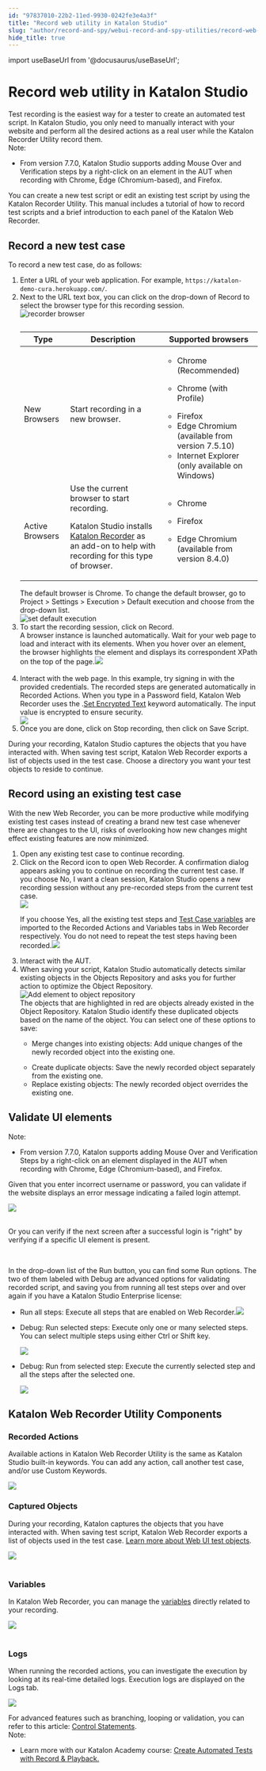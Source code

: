 ```yaml
---
id: "97837010-22b2-11ed-9930-0242fe3e4a3f"
title: "Record web utility in Katalon Studio"
slug: "author/record-and-spy/webui-record-and-spy-utilities/record-web-utility-in-katalon-studio"
hide_title: true
---
```

import useBaseUrl from '@docusaurus/useBaseUrl';


# <a id="id" class="anchor_top_offset"/><a id="ariaid-title1" class="anchor_top_offset"/>Record web utility in Katalon Studio

<div xmlns="http://www.w3.org/1999/xhtml" className="p">Test recording is the easiest way for a tester to create an automated test script. In Katalon Studio, you only need to manually interact with your website and perform all the desired actions as a real user while the Katalon Recorder Utility record them.<div className="note note note_note"><span className="note__title">Note:</span> <ul className="ul"><li className="li"><p className="p">From version 7.7.0, Katalon Studio supports adding Mouse Over and Verification steps by a right-click on an element in the AUT when recording with Chrome, Edge (Chromium-based), and Firefox.</p></li></ul></div>You can create a new test script or edit an existing test script by using the Katalon Recorder Utility. This manual includes a tutorial of how to record test scripts and a brief introduction to each panel of the Katalon Web Recorder.</div>

## <a id="task-7704" class="anchor_top_offset"/>Record a new test case

<section xmlns="http://www.w3.org/1999/xhtml" className="section context">To record a new test case, do as follows:</section> 
<ol xmlns="http://www.w3.org/1999/xhtml" className="ol steps"><li className="li step stepexpand"><span className="ph cmd">Enter a URL of your web application. For example, <code className="ph codeph">https://katalon-demo-cura.herokuapp.com/</code>.</span></li><li className="li step stepexpand"><span className="ph cmd">Next to the URL text box, you can click on the drop-down of <span className="ph uicontrol">Record</span> to select the browser type for this recording session.</span><div className="itemgroup info"><img className="image" width={700} src={useBaseUrl("/978544d0-22b2-11ed-9930-0242fe3e4a3f.png")} alt="recorder browser" /></div><div className="itemgroup info"><table className="table"><caption /><colgroup><col /><col /><col /></colgroup><thead className="thead"><tr className><th className="entry anchor_top_offset" id="task-7704__entry__1">Type</th><th className="entry anchor_top_offset" id="task-7704__entry__2">Description</th><th className="entry anchor_top_offset" id="task-7704__entry__3">Supported browsers</th></tr></thead><tbody className="tbody"><tr className><td className="entry" headers="task-7704__entry__1 task-7704__entry__2 task-7704__entry__3 ">New Browsers</td><td className="entry" headers="task-7704__entry__1 task-7704__entry__2 task-7704__entry__3 ">Start recording in a new browser.</td><td className="entry" headers="task-7704__entry__1 task-7704__entry__2 task-7704__entry__3 "><ul className="ul"><li className="li">Chrome (Recommended)</li><li className="li"><p className="p">Chrome (with Profile)</p></li><li className="li">Firefox</li><li className="li"> Edge Chromium (available from version 7.5.10)</li><li className="li">Internet Explorer (only available on Windows)</li></ul></td></tr><tr className><td className="entry" headers="task-7704__entry__1 task-7704__entry__2 task-7704__entry__3 ">Active Browsers</td><td className="entry" headers="task-7704__entry__1 task-7704__entry__2 task-7704__entry__3 ">Use the current browser to start recording.<p className="p">Katalon Studio installs <a className="xref j-external-link" href="https://chrome.google.com/webstore/detail/katalon-recorder-selenium/ljdobmomdgdljniojadhoplhkpialdid" target="_blank">Katalon Recorder</a> as an add-on to help with recording for this type of browser.</p></td><td className="entry" headers="task-7704__entry__1 task-7704__entry__2 task-7704__entry__3 "><div className="p"><ul className="ul"><li className="li"><p className="p">Chrome</p></li><li className="li"><p className="p">Firefox</p></li><li className="li"><p className="p">Edge Chromium (available from version 8.4.0)</p></li></ul></div></td></tr></tbody></table></div><div className="itemgroup info">The default browser is Chrome. To change the default browser, go to <span className="ph uicontrol">Project</span>  &gt; <span className="ph uicontrol">Settings</span> &gt; <span className="ph uicontrol">Execution</span> &gt; <span className="ph uicontrol">Default execution</span> and choose from the drop-down list.</div><div className="itemgroup info"><img className="image" width={700} src={useBaseUrl("/56ee3f70-5620-11ed-a602-0242cfbc79b5.png")} alt="set default execution" /></div></li><li className="li step stepexpand"><span className="ph cmd">To start the recording session, click on <span className="ph uicontrol">Record</span>. </span><div className="itemgroup stepresult">A browser instance is launched automatically. Wait for your web page to load and interact with its elements. When you hover over an element, the browser highlights the element  and displays its correspondent XPath on the top of the page.<img className="image" src={useBaseUrl("https://github.com/katalon-studio/docs-images/raw/master/katalon-studio/docs/record-web-utility/xpath.png")} width={850} /><br /><br /></div></li><li className="li step stepexpand"><span className="ph cmd">Interact with the web page. In this example, try signing in with the provided credentials. The recorded steps are generated automatically in <span className="ph uicontrol">Recorded Actions</span>. When you type in a <span className="ph uicontrol">Password</span> field, <span className="ph uicontrol">Katalon Web Recorder</span> uses the .<a className="xref" href="/docs/author/keywords/keyword-description-in-katalon-studio/web-ui-keywords/webui-set-encrypted-text">Set Encrypted Text</a> keyword automatically. The input value is encrypted to ensure security.</span><div className="itemgroup info"><img className="image" width={700} src={useBaseUrl("/56f21000-5620-11ed-a602-0242cfbc79b5.png")} /></div></li><li className="li step stepexpand"><span className="ph cmd">Once you are done, click on <span className="ph uicontrol">Stop recording</span>, then click on <span className="ph uicontrol">Save Script</span>.</span></li></ol> 
<section xmlns="http://www.w3.org/1999/xhtml" className="section result">During your recording, Katalon Studio captures the objects that you have interacted with. When saving test script, <span className="ph uicontrol">Katalon Web Recorder</span> exports a list of objects used in the test case. Choose a directory you want your test objects to reside to continue.</section> 

## <a id="task-7962" class="anchor_top_offset"/>Record using an existing test case

<section xmlns="http://www.w3.org/1999/xhtml" className="section context">With the new Web Recorder, you can be more productive while modifying existing test cases instead of creating a brand new test case whenever there are changes to the UI, risks of overlooking how new changes might effect existing features are now minimized.</section> 
<ol xmlns="http://www.w3.org/1999/xhtml" className="ol steps"><li className="li step stepexpand"><span className="ph cmd">Open any existing test case to continue recording.</span></li><li className="li step stepexpand"><span className="ph cmd">Click on the <span className="ph uicontrol">Record</span> icon to open Web Recorder. A confirmation dialog appears asking you to continue on recording the current test case. If you choose <span className="ph uicontrol">No, I want a clean session</span>, Katalon Studio opens a new recording session without any pre-recorded steps from the current test case.</span><div className="itemgroup info"><img className="image" width={500} src={useBaseUrl("/5703ea50-5620-11ed-a602-0242cfbc79b5.png")} /></div><div className="itemgroup stepresult"><p className="p">If you choose <span className="ph uicontrol">Yes</span>, all the existing test steps and <a className="xref" href="/docs/author/data-driven-testing/types-of-variables-in-katalon-studio">Test Case variables</a> are imported to the <span className="ph uicontrol">Recorded Actions</span> and <span className="ph uicontrol">Variables</span> tabs in Web Recorder respectively. You do not need to repeat the test steps having been recorded.<img className="image" src={useBaseUrl("/5710bb90-5620-11ed-a602-0242cfbc79b5.png")} /></p></div></li><li className="li step stepexpand"><span className="ph cmd">Interact with the AUT.</span></li><li className="li step stepexpand"><span className="ph cmd">When saving your script, Katalon Studio automatically detects similar existing objects in the <span className="ph uicontrol">Objects Repository</span> and asks you for further action to optimize the Object Repository.<img className="image" width={500} src={useBaseUrl("/56f56b60-5620-11ed-a602-0242cfbc79b5.png")} alt="Add element to object repository" /></span><div className="itemgroup info">The objects that are highlighted in red are objects already existed in the Object Repository. Katalon Studio identify these duplicated objects based on the name of the object. You can select one of these options to save:<ul className="ul"><li className="li"><p className="p"><span className="ph uicontrol">Merge changes into existing objects</span>: Add unique changes of the newly recorded object into the existing one.</p></li><li className="li"><span className="ph uicontrol">Create duplicate objects</span>: Save the newly recorded object separately from the existing one.</li><li className="li"><span className="ph uicontrol">Replace existing objects</span>: The newly recorded object overrides the existing one.</li></ul></div></li></ol> 

## <a id="id_3" class="anchor_top_offset"/>Validate UI elements

<div xmlns="http://www.w3.org/1999/xhtml" className="note note note_note"><span className="note__title">Note:</span> <ul className="ul"><li className="li"><p className="p">From version 7.7.0, Katalon supports adding Mouse Over and Verification Steps by a right-click on an element displayed in the AUT when recording with Chrome, Edge (Chromium-based), and Firefox.</p></li></ul></div>
<p xmlns="http://www.w3.org/1999/xhtml" className="p">Given that you enter incorrect username or password, you can validate if the website displays an error message indicating a failed login attempt.</p> 
<p xmlns="http://www.w3.org/1999/xhtml" className="p"><img className="image" src={useBaseUrl("https://github.com/katalon-studio/docs-images/raw/master/katalon-studio/docs/record-web-utility/validate-UI-elements.png")} width={850} /><br /><br /></p> 
<p xmlns="http://www.w3.org/1999/xhtml" className="p">Or you can verify if the next screen after a successful login is "right" by verifying if a specific UI element is present.</p> 
<p xmlns="http://www.w3.org/1999/xhtml" className="p"><img className="image" src={useBaseUrl("https://github.com/katalon-studio/docs-images/raw/master/katalon-studio/docs/record-web-utility/Validate-2.png")} alt /><br /><br /></p> 
<p xmlns="http://www.w3.org/1999/xhtml" className="p">In the drop-down list of the <span className="ph uicontrol">Run</span> button, you can find some Run options. The two of them labeled with <span className="ph uicontrol">Debug</span> are advanced options for validating recorded script, and saving you from running all test steps over and over again if you have a Katalon Studio Enterprise license:</p> 
<ul xmlns="http://www.w3.org/1999/xhtml" className="ul"><li className="li"><span className="ph uicontrol">Run all steps</span>: Execute all steps that are enabled on Web Recorder.<img className="image" width={600} src={useBaseUrl("/570a52f0-5620-11ed-a602-0242cfbc79b5.png")} /></li><li className="li"><p className="p"><span className="ph uicontrol">Debug: Run selected steps</span>: Execute only one or many selected steps. You can select multiple steps using either Ctrl or Shift key. </p><p className="p"><img className="image" width={600} src={useBaseUrl("/570745b0-5620-11ed-a602-0242cfbc79b5.png")} /></p></li><li className="li"><p className="p"><span className="ph uicontrol">Debug: Run from selected step</span>: Execute the currently selected step and all the steps after the selected one.</p><p className="p"><img className="image" width={600} src={useBaseUrl("/57148c20-5620-11ed-a602-0242cfbc79b5.png")} /></p></li></ul> 

## <a id="id_4" class="anchor_top_offset"/>Katalon Web Recorder Utility Components


### <a id="id_5" class="anchor_top_offset"/>Recorded Actions

<p xmlns="http://www.w3.org/1999/xhtml" className="p">Available actions in Katalon Web Recorder Utility is the same as Katalon Studio built-in keywords. You can add any action, call another test case, and/or use Custom Keywords.</p> 
<p xmlns="http://www.w3.org/1999/xhtml" className="p"><img className="image" width={700} src={useBaseUrl("/56f8c6c0-5620-11ed-a602-0242cfbc79b5.png")} /></p> 

### <a id="id_6" class="anchor_top_offset"/>Captured Objects

<p xmlns="http://www.w3.org/1999/xhtml" className="p">During your recording, Katalon captures the objects that you have interacted with. When saving test script, <span className="ph uicontrol">Katalon Web Recorder</span> exports a list of objects used in the test case. <a className="xref" href="/docs/author/keywords/keyword-description-in-katalon-studio/web-ui-keywords/webui-accept-alert">Learn more about Web UI test objects</a>.</p> 
<p xmlns="http://www.w3.org/1999/xhtml" className="p"><img className="image" src={useBaseUrl("https://github.com/katalon-studio/docs-images/raw/master/katalon-studio/docs/record-web-utility/captured-objects.png")} width={450} /><br /><br /></p> 

### <a id="id_7" class="anchor_top_offset"/>Variables

<p xmlns="http://www.w3.org/1999/xhtml" className="p">In Katalon Web Recorder, you can manage the <a className="xref" href="/docs/author/data-driven-testing/types-of-variables-in-katalon-studio">variables</a> directly related to your   recording.</p> 
<p xmlns="http://www.w3.org/1999/xhtml" className="p">   <img className="image" src={useBaseUrl("https://github.com/katalon-studio/docs-images/raw/master/katalon-studio/docs/record-web-utility/var.png")} width={600} /><br /><br /> </p> 

### <a id="id_8" class="anchor_top_offset"/>Logs

<p xmlns="http://www.w3.org/1999/xhtml" className="p">When running the recorded actions, you can investigate the execution by looking at its real-time detailed logs. Execution logs are displayed on the <span className="ph uicontrol">Logs</span> tab.</p> 
<p xmlns="http://www.w3.org/1999/xhtml" className="p"><img className="image" width={700} src={useBaseUrl("/570d8740-5620-11ed-a602-0242cfbc79b5.png")} /></p> 
<div xmlns="http://www.w3.org/1999/xhtml" className="p">For advanced features such as branching, looping or validation, you can refer to this article: <a className="xref" href="/docs/author/create-test-cases/statements/statements-in-katalon-studio-overview">Control Statements</a>. <div className="note note note_note"><span className="note__title">Note:</span> <ul className="ul"><li className="li"><p className="p">Learn more with our Katalon Academy course: <a className="xref j-external-link" href="https://academy.katalon.com/courses/record-playback-testing/?utm_source=kat_docs&utm_medium=record_web_utility" target="_blank">Create Automated Tests with Record &amp; Playback.</a></p></li></ul></div></div>
